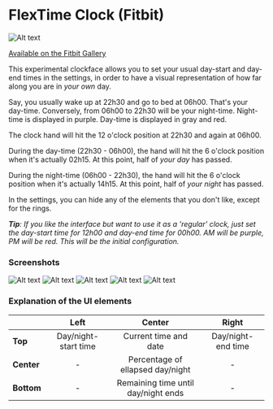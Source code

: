 # FlexTime Clock (Fitbit)

![Alt text](https://uc6dc7b9e4bd60451825216c43a5.previews.dropboxusercontent.com/p/thumb/ABEEsBiNkua3GOpe4xwg6zIYEKne15_qe0cWozKPA2mKTyMdkYIZzEcd7-Cx9Gxz9TUiRbHxrlSKPawUy2_NbUggHj3dKwSHCqEU-MVTs0u8LZb1k2V68E_wcXVPBNAPxlTa8_bexbw99QcdeP0oFACo1C7Gw1nfIIxDTQD-TmI9dSHuaPNXOicVZj7nL56IJcBxIOYB_JJZZdno45kzUL9UF2lUJXomJ0TQqwQh49tb4CrNXvtD8X8FgFi-Kq5vZvzZAeJVe8lydxU_BAT4ZVejLMwvbe0yFWqpisUnaB7DumTM7XMTi0ystmNZ3ul8Ss80VGeR20GHjOondXF4438RKzkHMgB_H7GKEmhcvctEJn8yZ_zMFHoKuwvHxrDpXXro2K50LOcq8ZDwaOU7a0fs/p.png)

[Available on the Fitbit Gallery](https://gallery.fitbit.com/details/3fd9124d-8cff-4e9d-bd8f-e42fab1ebfd0)

This experimental clockface allows you to set your usual day-start and day-end times in the settings, in order to have a visual representation of how far along you are in *your own* day. 

Say, you usually wake up at 22h30 and go to bed at 06h00. That's your day-time. Conversely, from 06h00 to 22h30 will be your night-time. Night-time is displayed in purple. Day-time is displayed in gray and red.

The clock hand will hit the 12 o'clock position at 22h30 and again at 06h00.

During the day-time (22h30 - 06h00), the hand will hit the 6 o'clock position when it's actually 02h15. At this point, half of _your day_ has passed.

During the night-time (06h00 - 22h30), the hand will hit the 6 o'clock position when it's actually 14h15. At this point, half of _your night_ has passed.

In the settings, you can hide any of the elements that you don't like, except for the rings.

___Tip__: If you like the interface but want to use it as a 'regular' clock, just set the day-start time for 12h00 and day-end time for 00h00. AM will be purple, PM will be red. This will be the initial configuration._

### Screenshots

![Alt text](https://gallery-assets.fitbit.com/public/NM0kDYZtCn4_BLK_AL7tBnBhC2OYNXotO2BlAIJrBa8aBI4XC58aNF/O2VrCqCXBqJhCq7kD1ooCIWYAIVtNYNhBLNtBLNkOLBqBn0Z@1x.png)
![Alt text](https://gallery-assets.fitbit.com/public/NM0kDYZtCn4_BLK_AL7tBnBhC2OYNXotO2BlAIJrBa8aBI4XC58aNF/OIZrBYJkBq3hNLOaC1ooDI0YAL4WCqBhNINqC2JqNaJlOI3m@1x.png)
![Alt text](https://gallery-assets.fitbit.com/public/NM0kDYZtCn4_BLK_AL7tBnBhC2OYNXotO2BlAIJrBa8aBI4XC58aNF/NLGXBnW_CIVhNnJkOXooCYZnAL8_OIVhOaBmBnBpCn8ZBaGX@1x.png)
![Alt text](https://gallery-assets.fitbit.com/public/NM0kDYZtCn4_BLK_AL7tBnBhC2OYNXotO2BlAIJrBa8aBI4XC58aNF/NISXBIBnNY7hB54YCXooDIRmAL4WCq3hO5FsOY.nD5O_BLCa@1x.png)
![Alt text](https://gallery-assets.fitbit.com/public/NM0kDYZtCn4_BLK_AL7tBnBhC2OYNXotO2BlAIJrBa8aBI4XC58aNF/Cn_XCnVlO2NhBqBlOXooDISZAL3sNLFhNIBmBq7pOIFmD5KX@1x.png)

### Explanation of the UI elements

|     |   Left  | Center           | Right  |
| ------------- | :---: | :-------------:| :-----:|
| **Top**      | Day/night-start time | Current time and date | Day/night-end time | 
|**Center**     | -      | Percentage of ellapsed day/night | -  | 
|**Bottom**     | -      | Remaining time until day/night ends | -  | 

